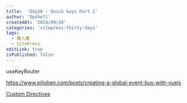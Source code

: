 ```yaml
---
title:  'Day28 - Quick keys Part 1'
author: 'Opshell'
createdAt: '2024/09/28'
categories: 'vitepress-thirty-days'
tags:
  - 鐵人賽
  - VitePress
editLink: true
isPublished: false
---
```


useKeyRouter

https://www.pilishen.com/posts/creating-a-global-event-bus-with-vuejs

[Custom Directives](https://medium.com/@egg8833/vue-%E7%AD%86%E8%A8%98-custom-directives-%E8%87%AA%E5%AE%9A%E7%BE%A9%E6%8C%87%E4%BB%A4-727a3cb0389b)
